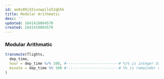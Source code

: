 ```yaml
---
id: ae8s80jd3junwpile52qb5k
title: Modular Arithmatic
desc: ''
updated: 1641410064570
created: 1641410064570
---
```



### Modular Arithmatic

```r
transmute(flights,
  dep_time,
  hour = dep_time %/% 100, #------------------------# %/% is integer division
  minute = dep_time %% 100 #------------------------# %% is remainder division
)
```
